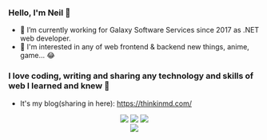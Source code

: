 ### Hello, I'm Neil 👋
* :office: I’m currently working for Galaxy Software Services since 2017 as .NET web developer.
* 🌟 I'm interested in any of web frontend & backend new things, anime, game... 😂

### I love coding, writing and sharing any technology and skills of web I learned and knew :muscle:
* It's my blog(sharing in here): https://thinkinmd.com/

<div align="center">
  <img src="https://github-readme-stats.vercel.app/api?username=cdcd72&show_icons=true&theme=dracula&bg_color=21262D&hide_border=true" />
  <img src="https://github-readme-stats.vercel.app/api/top-langs/?username=cdcd72&layout=compact&theme=dracula&bg_color=21262D&hide_border=true" />
  <img src="https://activity-graph.herokuapp.com/graph?username=blueedgetechno&theme=redical&hide_border=true" />
  <br />
  <img src="https://komarev.com/ghpvc/?username=cdcd72&color=ff69b4" />
</div>
